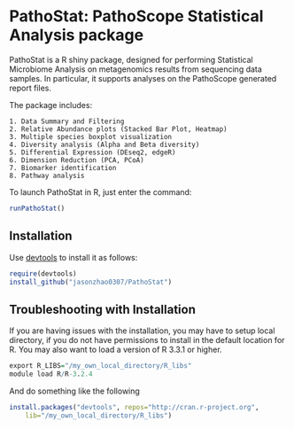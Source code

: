 PathoStat: PathoScope Statistical Analysis package
==================================================

PathoStat is a R shiny package, designed for performing Statistical Microbiome Analysis on 
metagenomics results from sequencing data samples. In particular, it supports 
analyses on the PathoScope generated report files. 

The package includes:

    1. Data Summary and Filtering 
    2. Relative Abundance plots (Stacked Bar Plot, Heatmap)
    3. Multiple species boxplot visualization
    4. Diversity analysis (Alpha and Beta diversity)
    5. Differential Expression (DEseq2, edgeR)
    6. Dimension Reduction (PCA, PCoA)
    7. Biomarker identification
    8. Pathway analysis
    

To launch PathoStat in R, just enter the command:
```r
runPathoStat()
```



## Installation

Use [devtools](https://github.com/hadley/devtools) to install it as follows:
```r
require(devtools)
install_github("jasonzhao0307/PathoStat")
```


## Troubleshooting with Installation

If you are having issues with the installation, you may have to setup local 
directory, if you do not have permissions to install in the default location 
for R. You may also want to load a version of R 3.3.1 or higher.
```r
export R_LIBS="/my_own_local_directory/R_libs"
module load R/R-3.2.4
```

And do something like the following
```r
install.packages("devtools", repos="http://cran.r-project.org", 
    lib="/my_own_local_directory/R_libs")
```
